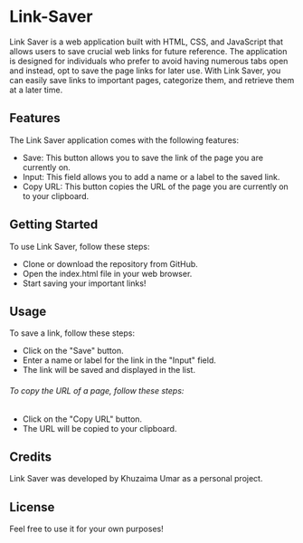 # Link-Saver 
Link Saver is a web application built with HTML, CSS, and JavaScript that allows users to save crucial web links for future reference. The application is designed for individuals who prefer to avoid having numerous tabs open and instead, opt to save the page links for later use. With Link Saver, you can easily save links to important pages, categorize them, and retrieve them at a later time.

## Features
The Link Saver application comes with the following features:

* Save: This button allows you to save the link of the page you are currently on.
* Input: This field allows you to add a name or a label to the saved link.
* Copy URL: This button copies the URL of the page you are currently on to your clipboard.
## Getting Started
To use Link Saver, follow these steps:

* Clone or download the repository from GitHub.
* Open the index.html file in your web browser.
* Start saving your important links!
## Usage
To save a link, follow these steps:

* Click on the "Save" button.
* Enter a name or label for the link in the "Input" field.
* The link will be saved and displayed in the list.
###### To copy the URL of a page, follow these steps:

* Click on the "Copy URL" button.
* The URL will be copied to your clipboard.
## Credits
Link Saver was developed by Khuzaima Umar as a personal project.

## License
Feel free to use it for your own purposes!
